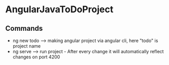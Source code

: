 # AngularJavaToDoProject

## Commands
- ng new todo       --> making angular project via angular cli, here "todo" is project name
- ng serve          --> run project - After every change it will automatically reflect changes on port 4200
